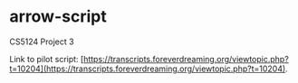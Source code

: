 # arrow-script
CS5124 Project 3

Link to pilot script: [https://transcripts.foreverdreaming.org/viewtopic.php?t=10204](https://transcripts.foreverdreaming.org/viewtopic.php?t=10204).
